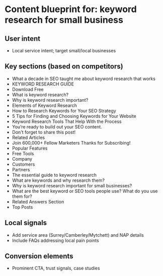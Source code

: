 # Content blueprint for: keyword research for small business

## User intent
- Local service intent; target small/local businesses

## Key sections (based on competitors)
- What a decade in SEO taught me about keyword research that works
- KEYWORD RESEARCH GUIDE
- Download Free
- What is keyword research?
- Why is keyword research important?
- Elements of Keyword Research
- How to Research Keywords for Your SEO Strategy
- 5 Tips for Finding and Choosing Keywords for Your Website
- Keyword Research Tools That Help With the Process
- You’re ready to build out your SEO content.
- Don't forget to share this post!
- Related Articles
- Join 600,000+ Fellow Marketers Thanks for Subscribing!
- Popular Features
- Free Tools
- Company
- Customers
- Partners
- The essential guide to keyword research
- What are keywords and why research them?
- Why is keyword research important for small businesses?
- What are the best keyword or SEO tools people use? What do you use them for?
- Related Answers Section
- Top Posts

## Local signals
- Add service area (Surrey/Camberley/Mytchett) and NAP details
- Include FAQs addressing local pain points

## Conversion elements
- Prominent CTA, trust signals, case studies